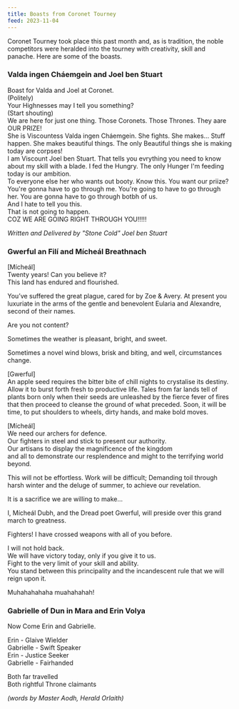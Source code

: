 ```yaml
---
title: Boasts from Coronet Tourney
feed: 2023-11-04
---
```


Coronet Tourney took place this past month and, as is tradition, the noble competitors were
heralded into the tourney with creativity, skill and panache. Here are some of the boasts.

### Valda ingen Cháemgein and Joel ben Stuart  

Boast for Valda and Joel at Coronet.  
(Politely)  
Your Highnesses may I tell you something?  
(Start shouting)  
We are here for just one thing. Those Coronets. Those Thrones. They aare OUR PRIZE!  
She is Viscountess Valda ingen Cháemgein. She fights. She makes... Stuff happen. She makes beautiful things. The only Beautiful things she is making today are corpses!  
I am Viscount Joel ben Stuart. That tells you evrything you need to know about my skill with a blade. I fed the Hungry. The only Hunger I'm feeding today is our ambition.  
To everyone else her who wants out booty. Know this. You want our priize? You're gonna have to go through me. You're going to have to go through her. You are gonna have to go through botbh of us.  
And I hate to tell you this.  
That is not going to happen.  
COZ WE ARE GOING RIGHT THROUGH YOU!!!!!

_Written and Delivered by "Stone Cold" Joel ben Stuart_

### Gwerful an Filí and Mícheál Breathnach 

[Mícheál]  
Twenty years! Can you believe it?  
This land has endured and flourished.

You’ve suffered the great plague, cared for by Zoe & Avery. At present you luxuriate in the arms of the gentle and benevolent Eularia and Alexandre, second of their names.

Are you not content?

Sometimes the weather is pleasant, bright, and sweet.

Sometimes a novel wind blows, brisk and biting, and well, circumstances change.

[Gwerful]  
An apple seed requires the bitter bite of chill nights to crystalise its destiny. Allow it to burst forth fresh to productive life. Tales from far lands tell of plants born only when their seeds are unleashed by the fierce fever of fires that then proceed to cleanse the ground of what preceded. Soon, it will be time, to put shoulders to wheels, dirty hands, and make bold moves.

[Mícheál]  
We need our archers for defence.  
Our fighters in steel and stick to present our authority.  
Our artisans to display the magnificence of the kingdom  
and all to demonstrate our resplendence and might to the terrifying world beyond.

This will not be effortless. Work will be difficult; Demanding toil through harsh winter and the deluge of summer, to achieve our revelation.

It is a sacrifice we are willing to make…

I, Mícheál Dubh, and the Dread poet Gwerful, will preside over this grand march to greatness.

Fighters! I have crossed weapons with all of you before.

I will not hold back.  
We will have victory today, only if you give it to us.  
Fight to the very limit of your skill and ability.  
You stand between this principality and the incandescent rule that we will reign upon it.

Muhahahahaha muahahahah!

### Gabrielle of Dun in Mara and Erin Volya

Now Come Erin and Gabrielle.

Erin - Glaive Wielder  
Gabrielle - Swift Speaker  
Erin - Justice Seeker  
Gabrielle - Fairhanded

Both far travelled  
Both rightful Throne claimants

_(words by Master Aodh, Herald Orlaith)_
